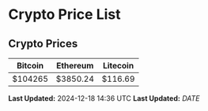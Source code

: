 # Crypto Price List

## Crypto Prices
| Bitcoin | Ethereum | Litecoin |
| ------- | -------- | -------- |
| $104265 | $3850.24 | $116.69 |
**Last Updated:** 2024-12-18 14:36 UTC
**Last Updated:** $DATE$
